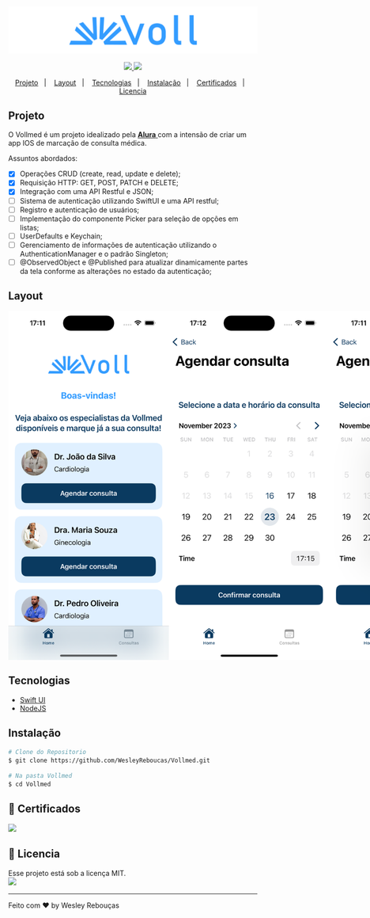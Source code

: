 
<div >
  <img src="Vollmed/Assets.xcassets/ChefDeliveryBanner.png" width="1000px">
</div>

<p align="center">
	<a href="https://www.linkedin.com/in/wesley-andrade/">	
		<img src="https://img.shields.io/static/v1?label=&message=WesleyAndrade&color=199ffc&style=flat&logo=linkedin"/>
	</a>
	<a href="https://choosealicense.com/licenses/mit/">	
		<img src="https://img.shields.io/static/v1?label=License&message=MIT&color=199ffc&style=flat"/>
	</a>
</p>

<p align="center">
  <a href="#projeto">Projeto</a>&nbsp;&nbsp;&nbsp;|&nbsp;&nbsp;&nbsp;
  <a href="#layout">Layout</a>&nbsp;&nbsp;&nbsp;|&nbsp;&nbsp;&nbsp;
  <a href="#tecnologias">Tecnologias</a>&nbsp;&nbsp;&nbsp;|&nbsp;&nbsp;&nbsp;
  <a href="#instalação">Instalação</a>&nbsp;&nbsp;&nbsp;|&nbsp;&nbsp;&nbsp;
  <a href="#scroll-certificados">Certificados</a>&nbsp;&nbsp;&nbsp;|&nbsp;&nbsp;&nbsp;
  <a href="#page_with_curl-licencia">Licencia</a>
</p>

## Projeto

O Vollmed é um projeto idealizado pela 
<a href="https://alura.com.br/"> **Alura** </a> 
com a intensão de criar um app IOS de marcação de consulta médica.

Assuntos abordados:

- [x] Operações CRUD (create, read, update e delete);
- [x] Requisição HTTP: GET, POST, PATCH e DELETE;
- [x] Integração com uma API Restful e JSON;
- [ ] Sistema de autenticação utilizando SwiftUI e uma API restful;
- [ ] Registro e autenticação de usuários;
- [ ] Implementação do componente Picker para seleção de opções em listas;
- [ ] UserDefaults e Keychain;
- [ ] Gerenciamento de informações de autenticação utilizando o AuthenticationManager e o padrão Singleton;
- [ ] @ObservedObject e @Published para atualizar dinamicamente partes da tela conforme as alterações no estado da autenticação;

## Layout
<div style="display: flex; flex-direction: 'row'; align-items: 'center';">
	<img src="Vollmed/Assets.xcassets/Screenshots/Screenshot 1.png" width="325px">
	<img src="Vollmed/Assets.xcassets/Screenshots/Screenshot 2.png" width="325px">
	<img src="Vollmed/Assets.xcassets/Screenshots/Screenshot 3.png" width="325px">
	<img src="Vollmed/Assets.xcassets/Screenshots/Screenshot 4.png" width="325px">
	<img src="Vollmed/Assets.xcassets/Screenshots/Screenshot 5.png" width="325px">
	<img src="Vollmed/Assets.xcassets/Screenshots/Screenshot 6.png" width="325px">
	<img src="Vollmed/Assets.xcassets/Screenshots/Screenshot 7.png" width="325px">
	<img src="Vollmed/Assets.xcassets/Screenshots/Screenshot 8.png" width="325px">
	<img src="Vollmed/Assets.xcassets/Screenshots/Screenshot 9.png" width="325px">
	<img src="Vollmed/Assets.xcassets/Screenshots/Screenshot 10.png" width="325px">
	<img src="Vollmed/Assets.xcassets/Screenshots/Screenshot 11.png" width="325px">
</div>

## Tecnologias

- [Swift UI](https://www.swift.org/)
- [NodeJS](https://nodejs.org/)

## Instalação

```bash
# Clone do Repositorio
$ git clone https://github.com/WesleyReboucas/Vollmed.git
```

```bash
# Na pasta Vollmed
$ cd Vollmed

```


## :scroll: Certificados 

<a href="https://cursos.alura.com.br/certificate/74cd8d35-6dcd-480d-a41a-357c7b4965cb?lang=pt_BR">
	<img src="https://img.shields.io/static/v1?label=Alura&message=2023&color=199ffc&style=flat"/>
</a>

## :page_with_curl: Licencia 
<div>
  Esse projeto está sob a licença MIT.   
</div>
<a href="https://choosealicense.com/licenses/mit/">
	<img src="https://img.shields.io/static/v1?label=License&message=2021&color=A31F34&style=flat"/>
</a>




---

Feito com ♥ by Wesley Rebouças



